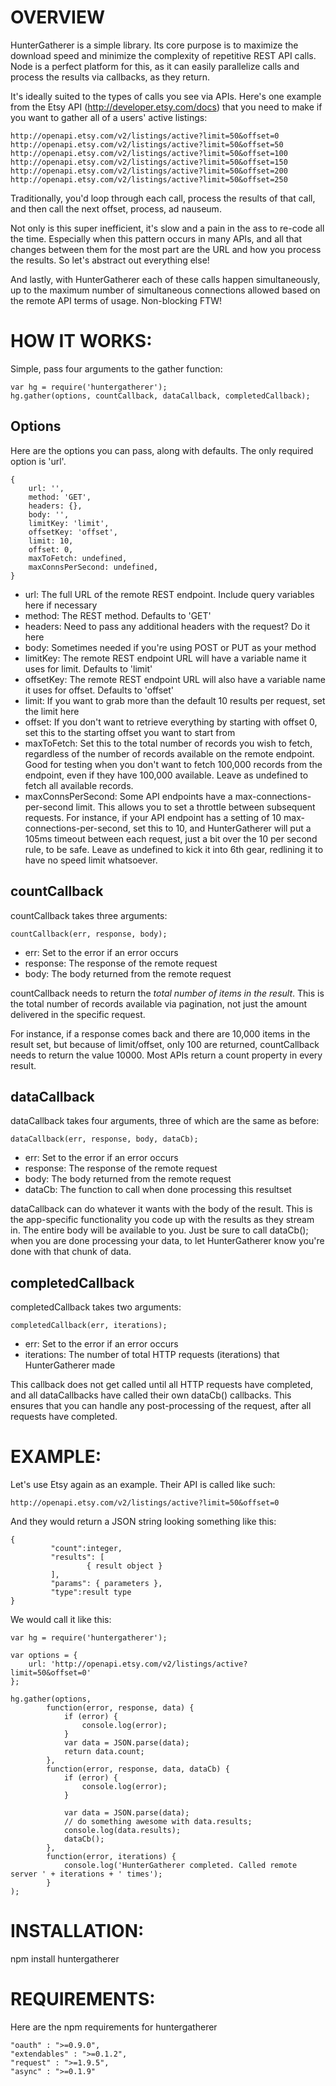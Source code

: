 OVERVIEW
=========
HunterGatherer is a simple library.	 Its core purpose is to maximize the download speed and minimize the complexity of repetitive REST API calls.	 Node is a perfect platform for this, as it can easily parallelize calls and process the results via callbacks, as they return.

It's ideally suited to the types of calls you see via APIs.	 Here's one example from the Etsy API (http://developer.etsy.com/docs) that you need to make if you want to gather all of a users' active listings:

	http://openapi.etsy.com/v2/listings/active?limit=50&offset=0
	http://openapi.etsy.com/v2/listings/active?limit=50&offset=50
	http://openapi.etsy.com/v2/listings/active?limit=50&offset=100
	http://openapi.etsy.com/v2/listings/active?limit=50&offset=150
	http://openapi.etsy.com/v2/listings/active?limit=50&offset=200
	http://openapi.etsy.com/v2/listings/active?limit=50&offset=250

Traditionally, you'd loop through each call, process the results of that call, and then call the next offset, process, ad nauseum.

Not only is this super inefficient, it's slow and a pain in the ass to re-code all the time.	Especially when this pattern occurs in many APIs, and all that changes between them for the most part are the URL and how you process the results.	So let's abstract out everything else!

And lastly, with HunterGatherer each of these calls happen simultaneously, up to the maximum number of simultaneous connections allowed based on the remote API terms of usage.	 Non-blocking FTW!


HOW IT WORKS:
============
Simple, pass four arguments to the gather function:
	
	var hg = require('huntergatherer');
	hg.gather(options, countCallback, dataCallback, completedCallback);


Options
-------------------------------
Here are the options you can pass, along with defaults.	 The only required option is 'url'.

	{
		url: '',
		method: 'GET',
		headers: {},
		body: '',
		limitKey: 'limit',
		offsetKey: 'offset',
		limit: 10,
		offset: 0,
		maxToFetch: undefined,
		maxConnsPerSecond: undefined,
	}

* url:	The full URL of the remote REST endpoint.	 Include query variables here if necessary
* method: The REST method.	Defaults to 'GET'
* headers: Need to pass any additional headers with the request?	Do it here
* body: Sometimes needed if you're using POST or PUT as your method
* limitKey: The remote REST endpoint URL will have a variable name it uses for limit.	 Defaults to 'limit'
* offsetKey: The remote REST endpoint URL will also have a variable name it uses for offset.	Defaults to 'offset'
* limit: If you want to grab more than the default 10 results per request, set the limit here
* offset: If you don't want to retrieve everything by starting with offset 0, set this to the starting offset you want to start from
* maxToFetch: Set this to the total number of records you wish to fetch, regardless of the number of records available on the remote endpoint.	Good for testing when you don't want to fetch 100,000 records from the endpoint, even if they have 100,000 available. Leave as undefined to fetch all available records.
* maxConnsPerSecond: Some API endpoints have a max-connections-per-second limit.	This allows you to set a throttle between subsequent requests.	For instance, if your API endpoint has a setting of 10 max-connections-per-second, set this to 10, and HunterGatherer will put a 105ms timeout between each request, just a bit over the 10 per second rule, to be safe.  Leave as undefined to kick it into 6th gear, redlining it to have no speed limit whatsoever.

countCallback
-------------------------------
countCallback takes three arguments:

	countCallback(err, response, body);
	
* err: Set to the error if an error occurs
* response: The response of the remote request
* body: The body returned from the remote request

countCallback needs to return the *total number of items in the result*.	This is the total number of records available via pagination, not just the amount delivered in the specific request.

For instance, if a response comes back and there are 10,000 items in the result set, but because of limit/offset, only 100 are returned, countCallback needs to return the value 10000.	 Most APIs return a count property in every result.

dataCallback
-------------------------------
dataCallback takes four arguments, three of which are the same as before:

	dataCallback(err, response, body, dataCb);
	
* err: Set to the error if an error occurs
* response: The response of the remote request
* body: The body returned from the remote request
* dataCb: The function to call when done processing this resultset

dataCallback can do whatever it wants with the body of the result. This is the app-specific functionality you code up with the results as they stream in.	 The entire body will be available to you.	Just be sure to call dataCb(); when you are done processing your data, to let HunterGatherer know you're done with that chunk of data.

completedCallback
-------------------------------
completedCallback takes two arguments:

	completedCallback(err, iterations);
	
* err: Set to the error if an error occurs
* iterations: The number of total HTTP requests (iterations) that HunterGatherer made

This callback does not get called until all HTTP requests have completed, and all dataCallbacks have called their own dataCb() callbacks.	 This ensures that you can handle any post-processing of the request, after all requests have completed.



EXAMPLE:
================
Let's use Etsy again as an example.	 Their API is called like such:

	http://openapi.etsy.com/v2/listings/active?limit=50&offset=0
	
And they would return a JSON string looking something like this:
	
	{
			 "count":integer,
			 "results": [
					 { result object }
			 ],
			 "params": { parameters },
			 "type":result type
	}

We would call it like this:

	var hg = require('huntergatherer');

	var options = {
		url: 'http://openapi.etsy.com/v2/listings/active?limit=50&offset=0'
	};

	hg.gather(options, 
			function(error, response, data) {
				if (error) {
					console.log(error);
				}
				var data = JSON.parse(data);
				return data.count;
			},
			function(error, response, data, dataCb) {
				if (error) {
					console.log(error);
				}
				
				var data = JSON.parse(data);
				// do something awesome with data.results;
				console.log(data.results);
				dataCb();
			},
			function(error, iterations) {
				console.log('HunterGatherer completed. Called remote server ' + iterations + ' times');
			}
	);


INSTALLATION:
=============
npm install huntergatherer

REQUIREMENTS:
=============
Here are the npm requirements for huntergatherer

	"oauth" : ">=0.9.0",
	"extendables" : ">=0.1.2",
	"request" : ">=1.9.5",
	"async" : ">=0.1.9"